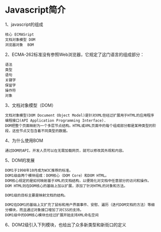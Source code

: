 # Javascript简介

1、javascript的组成

```
核心 ECMASript
文档对象模型 DOM
浏览器对象  BOM
```

2、ECMA-262标准没有参照Web浏览器，它规定了这门语言的组成部分：

```
语法
类型
语句
关键字
保留字
操作符
对象
```

3、文档对象模型（DOM）

```
文档对象模型(DOM Document Object Model)是针对XML但经过扩展用于HTML的应用程序编程接口(API Application Programming Interface).
DOM把整个页面映射为一个多层节点结构。HTML或XML页面中的每个组成部分都是某种类型的阶段，这些节点又包含着不同类型的数据。
```

4、为什么使用BOM

```
通过DOM的API，开发人员可以在无需加载网页，就可以修改其外观和内容。
```

5、DOM的发展

```
DOM1于1998年10月成为W3C推荐的标准。
DOM1级由两个模块组成：DOM核心（DOM Core）和DOM HTML。
DOM核心规定的是如何映射基于XML的文档结构，以便简化对文档中任意部分的访问和操作。
DOM HTML则在DOM核心的基础上加以扩展，添加了针对HTML的对象和方法。

DOM1级的目标主要是映射文档的结构。

DOM2在DOM1的基础上又扩充了鼠标和用户界面事件、安慰、遍历（迭代DOM文档的方法）等细分模块，而且通过对象接口增加了对CSS的支持。
DOM1级中的DOM核心模块也经过扩展开始支持XML命名空间
```

6、DOM2级引入下列模块，也给出了众多新类型和新街口的定义

